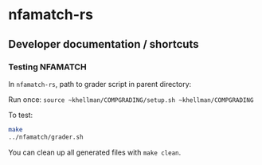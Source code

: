 # nfamatch-rs

## Developer documentation / shortcuts

### Testing NFAMATCH

In `nfamatch-rs`, path to grader script in parent directory:

Run once: `source ~khellman/COMPGRADING/setup.sh ~khellman/COMPGRADING`

To test:
```bash
make
../nfamatch/grader.sh 
```

You can clean up all generated files with `make clean`.
